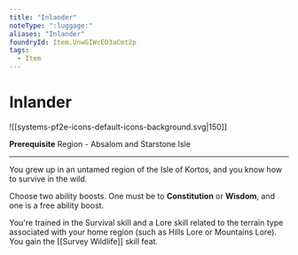 ```yaml
---
title: "Inlander"
noteType: ":luggage:"
aliases: "Inlander"
foundryId: Item.UnwGIWcEO3aCmt2p
tags:
  - Item
---
```


# Inlander
![[systems-pf2e-icons-default-icons-background.svg|150]]

**Prerequisite** Region - Absalom and Starstone Isle

* * *

You grew up in an untamed region of the Isle of Kortos, and you know how to survive in the wild.

Choose two ability boosts. One must be to **Constitution** or **Wisdom**, and one is a free ability boost.

You're trained in the Survival skill and a Lore skill related to the terrain type associated with your home region (such as Hills Lore or Mountains Lore). You gain the [[Survey Wildlife]] skill feat.
